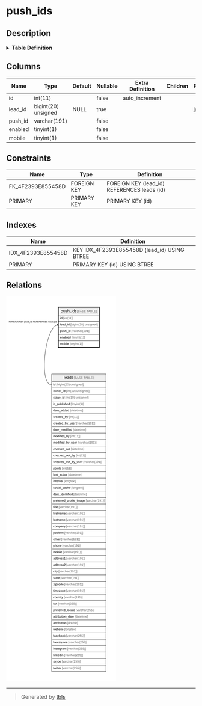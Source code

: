 # push_ids

## Description

<details>
<summary><strong>Table Definition</strong></summary>

```sql
CREATE TABLE `push_ids` (
  `id` int(11) NOT NULL AUTO_INCREMENT,
  `lead_id` bigint(20) unsigned DEFAULT NULL,
  `push_id` varchar(191) COLLATE utf8mb4_unicode_ci NOT NULL,
  `enabled` tinyint(1) NOT NULL,
  `mobile` tinyint(1) NOT NULL,
  PRIMARY KEY (`id`),
  KEY `IDX_4F2393E855458D` (`lead_id`),
  CONSTRAINT `FK_4F2393E855458D` FOREIGN KEY (`lead_id`) REFERENCES `leads` (`id`) ON DELETE SET NULL
) ENGINE=InnoDB DEFAULT CHARSET=utf8mb4 COLLATE=utf8mb4_unicode_ci ROW_FORMAT=DYNAMIC
```

</details>

## Columns

| Name | Type | Default | Nullable | Extra Definition | Children | Parents | Comment |
| ---- | ---- | ------- | -------- | --------------- | -------- | ------- | ------- |
| id | int(11) |  | false | auto_increment |  |  |  |
| lead_id | bigint(20) unsigned | NULL | true |  |  | [leads](leads.md) |  |
| push_id | varchar(191) |  | false |  |  |  |  |
| enabled | tinyint(1) |  | false |  |  |  |  |
| mobile | tinyint(1) |  | false |  |  |  |  |

## Constraints

| Name | Type | Definition |
| ---- | ---- | ---------- |
| FK_4F2393E855458D | FOREIGN KEY | FOREIGN KEY (lead_id) REFERENCES leads (id) |
| PRIMARY | PRIMARY KEY | PRIMARY KEY (id) |

## Indexes

| Name | Definition |
| ---- | ---------- |
| IDX_4F2393E855458D | KEY IDX_4F2393E855458D (lead_id) USING BTREE |
| PRIMARY | PRIMARY KEY (id) USING BTREE |

## Relations

![er](push_ids.svg)

---

> Generated by [tbls](https://github.com/k1LoW/tbls)
